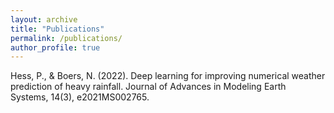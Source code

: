 ```yaml
---
layout: archive
title: "Publications"
permalink: /publications/
author_profile: true
---
```


Hess, P., & Boers, N. (2022). Deep learning for improving numerical weather prediction of heavy rainfall. Journal of Advances in Modeling Earth Systems, 14(3), e2021MS002765.
